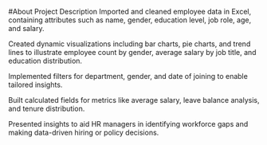 #About Project Description
Imported and cleaned employee data in Excel, containing attributes such as name, gender, education level, job role, age, and salary.

Created dynamic visualizations including bar charts, pie charts, and trend lines to illustrate employee count by gender, average salary by job title, and education distribution.

Implemented filters for department, gender, and date of joining to enable tailored insights.

Built calculated fields for metrics like average salary, leave balance analysis, and tenure distribution.

Presented insights to aid HR managers in identifying workforce gaps and making data-driven hiring or policy decisions.
